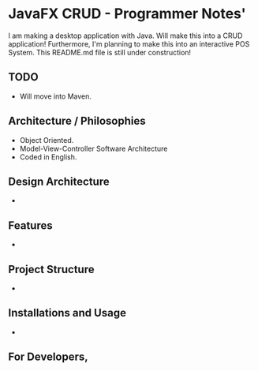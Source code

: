 # JavaFX CRUD - Programmer Notes'
I am making a desktop application with Java. Will make this into a CRUD application! Furthermore, I'm planning to make this into an interactive POS System. This README.md file is still under construction!

## TODO
* Will move into Maven.

## Architecture / Philosophies
* Object Oriented.
* Model-View-Controller Software Architecture
* Coded in English.

## Design Architecture
-

## Features
-

## Project Structure
-

## Installations and Usage
-

For Developers,
-